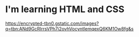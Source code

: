 <h1> I'm learning HTML and CSS </h1>

https://encrypted-tbn0.gstatic.com/images?q=tbn:ANd9GcRIrrsVPh7i2ovhVocyntlemqexQ6KM1Ow8fg&s 

